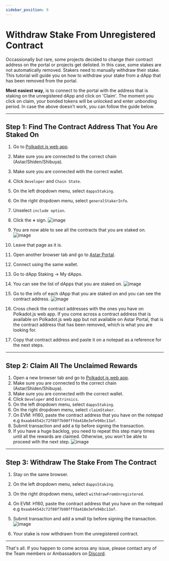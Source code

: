 ```yaml
---
sidebar_position: 9
---
```


# Withdraw Stake From Unregistered Contract

Occassionally but rare, some projects decided to change their contract address on the portal or projects get delisted. In this case, some stakes are not automatically removed. Stakers need to manually withdraw their stake. This tutorial will guide you on how to withdraw your stake from a dApp that has been removed from the portal.

**Most easiest way**, is to connect to the portal with the address that is staking on the unregistered dApp and click on 'Claim'. The moment you click on claim, your bonded tokens will be unlocked and enter unbonding period. In case the above doesn't work, you can follow the guide below.

---

## Step 1: Find The Contract Address That You Are Staked On
1. Go to [Polkadot.js web app](https://polkadot.js.org/apps/#/chainstate).
2. Make sure you are connected to the correct chain (Astar/Shiden/Shibuya).
3. Make sure you are connected with the correct wallet.
4. Click `Developer` and `Chain State`. 
5. On the left dropdown menu, select `dappsStaking`.
6. On the right dropdown menu, select `generalStakerInfo`.
7. Unselect `include option`.
8. Click the **+** sign.
![image](https://user-images.githubusercontent.com/37278708/199924502-e833a53e-ce7f-4b7d-bdee-b2ea1b377904.png)

9. You are now able to see all the contracts that you are staked on.
![image](https://user-images.githubusercontent.com/37278708/199924710-61d994f3-ddae-4dfb-b4c3-f186138d86de.png)

10. Leave that page as it is.
11. Open another browser tab and go to [Astar Portal](https://portal.astar.network/#/astar/dapp-staking/discover).
12. Connect using the same wallet.
13. Go to dApp Staking -> My dApps.
14. You can see the list of dApps that you are staked on.
![image](https://user-images.githubusercontent.com/37278708/199926165-909fa598-d9b2-4811-8619-f3ae414b9fb3.png)

15. Go to the info of each dApp that you are staked on and you can see the contract address.
![image](https://user-images.githubusercontent.com/37278708/199926265-f1913a1a-0635-4ed2-9f9b-91e7c8e0a2ec.png)

16. Cross check the contract addresses with the ones you have on Polkadot.js web app. If you come across a contract address that is available on Polkadot.js web app but not available on Astar Portal, that is the contract address that has been removed, which is what you are looking for.
17. Copy that contract address and paste it on a notepad as a reference for the next steps.

---

## Step 2: Claim All The Unclaimed Rewards
1. Open a new browser tab and go to [Polkadot.js web app](https://polkadot.js.org/apps/#/extrinsics).
2. Make sure you are connected to the correct chain (Astar/Shiden/Shibuya).
3. Make sure you are connected with the correct wallet.
4. Click `Developer` and `Extrinsics`. 
5. On the left dropdown menu, select `dappsStaking`.
6. On the right dropdown menu, select `claimStaker`.
7. On EVM: H160, paste the contract address that you have on the notepad e.g `0xaab44542c72f88f7b98fffda418e3efe94bc13af`.
8. Submit transaction and add a tip before signing the transaction.
9. If you have a huge backlog, you need to repeat this step many times until all the rewards are claimed. Otherwise, you won't be able to proceed with the next step.
![image](https://user-images.githubusercontent.com/37278708/199938229-92e8eb7d-46fa-450f-a16f-d583da7bf48c.png)
---

## Step 3: Withdraw The Stake From The Contract
1. Stay on the same browser.
2. On the left dropdown menu, select `dappsStaking`.
3. On the right dropdown menu, select `withdrawFromUnregistered`.
4. On EVM: H160, paste the contract address that you have on the notepad e.g `0xaab44542c72f88f7b98fffda418e3efe94bc13af`.
5. Submit transaction and add a small tip before signing the transaction.
![image](https://user-images.githubusercontent.com/37278708/199930565-fff88330-bc9d-4680-aea3-de8d52052c00.png)

6. Your stake is now withdrawn from the unregistered contract. 

---

That's all. If you happen to come across any issue, please contact any of the Team members or Ambassadors on [Discord](https://discord.gg/2FGq5KqwBh).




